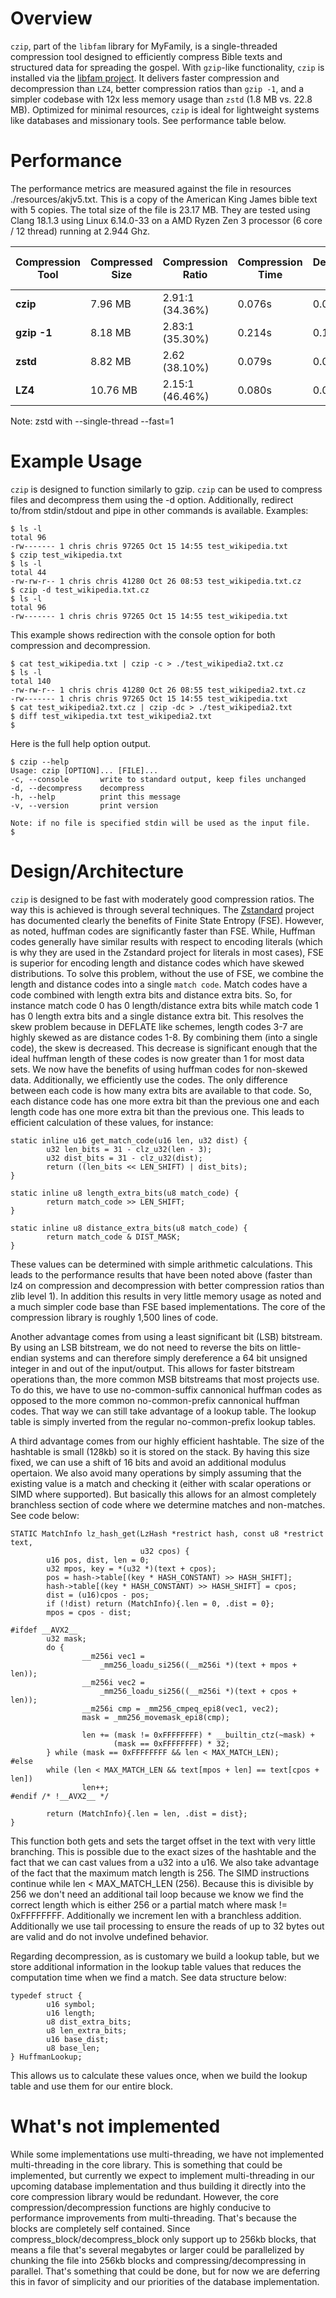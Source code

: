 # Overview

`czip`, part of the `libfam` library for MyFamily, is a single-threaded compression tool designed to efficiently compress Bible texts and structured data for spreading the gospel. With `gzip`-like functionality, `czip` is installed via the [libfam project](https://myfamilyorg.github.io/libfam/build_instructions). It delivers faster compression and decompression than `LZ4`, better compression ratios than `gzip -1`, and a simpler codebase with 12x less memory usage than `zstd` (1.8 MB vs. 22.8 MB). Optimized for minimal resources, `czip` is ideal for lightweight systems like databases and missionary tools. See performance table below.

# Performance

The performance metrics are measured against the file in resources ./resources/akjv5.txt. This is a copy of the American King James bible text with 5 copies. The total size of the file is 23.17 MB. They are tested using Clang 18.1.3 using Linux 6.14.0-33 on a AMD Ryzen Zen 3 processor (6 core / 12 thread) running at 2.944 Ghz.

| Compression Tool        | Compressed Size | Compression Ratio | Compression Time | Decompression Time | Memory Usage (Compression) | Memory Usage (Decompression) |
|-------------|-----------------|-------------------|------------------|--------------------|----------------------------|------------------------------|
| **czip**    | 7.96 MB         | 2.91:1 (34.36%)   | 0.076s           | 0.033s             | 1.8 MB                     | 1.3 MB                       |
| **gzip -1** | 8.18 MB         | 2.83:1 (35.30%)   | 0.214s           | 0.119s             | 1.8 MB                      | 1.5 MB                        |
| **zstd**    | 8.82 MB   | 2.62 (38.10%)           | 0.079s           | 0.023s             | 22.8 MB                     | 5.0 MB            |
| **LZ4**     | 10.76 MB        | 2.15:1 (46.46%)   | 0.080s           | 0.035s             | 9.7 MB                      | 1.6 MB                       |

Note: zstd with --single-thread --fast=1

# Example Usage

`czip` is designed to function similarly to gzip. `czip` can be used to compress files and decompress them using the -d option. Additionally, redirect to/from stdin/stdout and pipe in other commands is available. Examples:

```
$ ls -l 
total 96
-rw------- 1 chris chris 97265 Oct 15 14:55 test_wikipedia.txt
$ czip test_wikipedia.txt
$ ls -l
total 44
-rw-rw-r-- 1 chris chris 41280 Oct 26 08:53 test_wikipedia.txt.cz
$ czip -d test_wikipedia.txt.cz
$ ls -l 
total 96
-rw------- 1 chris chris 97265 Oct 15 14:55 test_wikipedia.txt
```

This example shows redirection with the console option for both compression and decompression.

```
$ cat test_wikipedia.txt | czip -c > ./test_wikipedia2.txt.cz   
$ ls -l
total 140
-rw-rw-r-- 1 chris chris 41280 Oct 26 08:55 test_wikipedia2.txt.cz
-rw------- 1 chris chris 97265 Oct 15 14:55 test_wikipedia.txt
$ cat test_wikipedia2.txt.cz | czip -dc > ./test_wikipedia2.txt
$ diff test_wikipedia.txt test_wikipedia2.txt
$ 
```

Here is the full help option output.

```
$ czip --help
Usage: czip [OPTION]... [FILE]...
-c, --console       write to standard output, keep files unchanged
-d, --decompress    decompress
-h, --help          print this message
-v, --version       print version

Note: if no file is specified stdin will be used as the input file.
$ 
```

# Design/Architecture

`czip` is designed to be fast with moderately good compression ratios. The way this is achieved is through several techniques. The [Zstandard](https://github.com/Cyan4973/FiniteStateEntropy) project has documented clearly the benefits of Finite State Entropy (FSE). However, as noted, huffman codes are significantly faster than FSE. While, Huffman codes generally have similar results with respect to encoding literals (which is why they are used in the Zstandard project for literals in most cases), FSE is superior for encoding length and distance codes which have skewed distributions. To solve this problem, without the use of FSE, we combine the length and distance codes into a single `match code`. Match codes have a code combined with length extra bits and distance extra bits. So, for instance match code 0 has 0 length/distance extra bits while match code 1 has 0 length extra bits and a single distance extra bit. This resolves the skew problem because in DEFLATE like schemes, length codes 3-7 are highly skewed as are distance codes 1-8. By combining them (into a single code), the skew is decreased. This decrease is significant enough that the ideal huffman length of these codes is now greater than 1 for most data sets. We now have the benefits of using huffman codes for non-skewed data. Additionally, we efficiently use the codes. The only difference between each code is how many extra bits are available to that code. So, each distance code has one more extra bit than the previous one and each length code has one more extra bit than the previous one. This leads to efficient calculation of these values, for instance:

```
static inline u16 get_match_code(u16 len, u32 dist) {
        u32 len_bits = 31 - clz_u32(len - 3);
        u32 dist_bits = 31 - clz_u32(dist);
        return ((len_bits << LEN_SHIFT) | dist_bits);
}

static inline u8 length_extra_bits(u8 match_code) {
        return match_code >> LEN_SHIFT;
}

static inline u8 distance_extra_bits(u8 match_code) {
        return match_code & DIST_MASK;
}
```

These values can be determined with simple arithmetic calculations. This leads to the performance results that have been noted above (faster than lz4 on compression and decompression with better compression ratios than zlib level 1). In addition this results in very little memory usage as noted and a much simpler code base than FSE based implementations. The core of the compression library is roughly 1,500 lines of code.

Another advantage comes from using a least significant bit (LSB) bitstream. By using an LSB bitstream, we do not need to reverse the bits on little-endian systems and can therefore simply dereference a 64 bit unsigned integer in and out of the input/output. This allows for faster bitstream operations than, the more common MSB bitstreams that most projects use. To do this, we have to use no-common-suffix cannonical huffman codes as opposed to the more common no-common-prefix cannonical huffman codes. That way we can still take advantage of a lookup table. The lookup table is simply inverted from the regular no-common-prefix lookup tables.

A third advantage comes from our highly efficient hashtable. The size of the hashtable is small (128kb) so it is stored on the stack. By having this size fixed, we can use a shift of 16 bits and avoid an additional modulus opertaion. We also avoid many operations by simply assuming that the existing value is a match and checking it (either with scalar operations or SIMD where supported). But basically this allows for an almost completely branchless section of code where we determine matches and non-matches. See code below:

```
STATIC MatchInfo lz_hash_get(LzHash *restrict hash, const u8 *restrict text,
                             u32 cpos) {
        u16 pos, dist, len = 0;
        u32 mpos, key = *(u32 *)(text + cpos);
        pos = hash->table[(key * HASH_CONSTANT) >> HASH_SHIFT];
        hash->table[(key * HASH_CONSTANT) >> HASH_SHIFT] = cpos;
        dist = (u16)cpos - pos;
        if (!dist) return (MatchInfo){.len = 0, .dist = 0};
        mpos = cpos - dist;

#ifdef __AVX2__
        u32 mask;
        do {
                __m256i vec1 =
                    _mm256_loadu_si256((__m256i *)(text + mpos + len));
                __m256i vec2 =
                    _mm256_loadu_si256((__m256i *)(text + cpos + len));
                __m256i cmp = _mm256_cmpeq_epi8(vec1, vec2);
                mask = _mm256_movemask_epi8(cmp);

                len += (mask != 0xFFFFFFFF) * __builtin_ctz(~mask) +
                       (mask == 0xFFFFFFFF) * 32;
        } while (mask == 0xFFFFFFFF && len < MAX_MATCH_LEN);
#else
        while (len < MAX_MATCH_LEN && text[mpos + len] == text[cpos + len])
                len++;
#endif /* !__AVX2__ */

        return (MatchInfo){.len = len, .dist = dist};
}
```

This function both gets and sets the target offset in the text with very little branching. This is possible due to the exact sizes of the hashtable and the fact that we can cast values from a u32 into a u16. We also take advantage of the fact that the maximum match length is 256. The SIMD instructions continue while len < MAX_MATCH_LEN (256). Because this is divisible by 256 we don't need an additional tail loop because we know we find the correct length which is either 256 or a partial match where mask != 0xFFFFFFFF. Additionally we increment len with a branchless addition. Additionally we use tail processing to ensure the reads of up to 32 bytes out are valid and do not involve undefined behavior.

Regarding decompression, as is customary we build a lookup table, but we store additional information in the lookup table values that reduces the computation time when we find a match. See data structure below:

```
typedef struct {
        u16 symbol;
        u16 length;
        u8 dist_extra_bits;
        u8 len_extra_bits;
        u16 base_dist;
        u8 base_len;
} HuffmanLookup;
```

This allows us to calculate these values once, when we build the lookup table and use them for our entire block.

# What's not implemented

While some implementations use multi-threading, we have not implemented multi-threading in the core library. This is something that could be implemented, but currently we expect to implement multi-threading in our upcoming database implementation and thus building it directly into the core compression library would be redundant. However, the core compression/decompression functions are highly conducive to performance improvements from multi-threading. That's because the blocks are completely self contained. Since compress_block/decompress_block only support up to 256kb blocks, that means a file that's several megabytes or larger could be parallelized by chunking the file into 256kb blocks and compressing/decompressing in parallel. That's something that could be done, but for now we are deferring this in favor of simplicity and our priorities of the database implementation.
